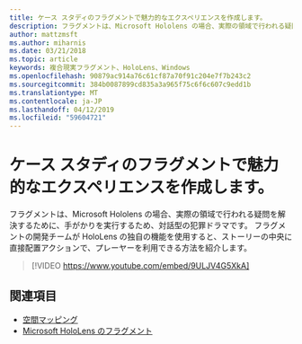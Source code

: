 ```yaml
---
title: ケース スタディのフラグメントで魅力的なエクスペリエンスを作成します。
description: フラグメントは、Microsoft Hololens の場合、実際の領域で行われる疑問を解決するために、手がかりを実行するため、対話型の犯罪ドラマです。
author: mattzmsft
ms.author: miharnis
ms.date: 03/21/2018
ms.topic: article
keywords: 複合現実フラグメント、HoloLens、Windows
ms.openlocfilehash: 90879ac914a76c61cf87a70f91c204e7f7b243c2
ms.sourcegitcommit: 384b0087899cd835a3a965f75c6f6c607c9edd1b
ms.translationtype: MT
ms.contentlocale: ja-JP
ms.lasthandoff: 04/12/2019
ms.locfileid: "59604721"
---
```

# <a name="case-study---creating-an-immersive-experience-in-fragments"></a>ケース スタディのフラグメントで魅力的なエクスペリエンスを作成します。

フラグメントは、Microsoft Hololens の場合、実際の領域で行われる疑問を解決するために、手がかりを実行するため、対話型の犯罪ドラマです。 フラグメントの開発チームが HoloLens の独自の機能を使用すると、ストーリーの中央に直接配置アクションで、プレーヤーを利用できる方法を紹介します。



>[!VIDEO https://www.youtube.com/embed/9ULJV4G5XkA]

## <a name="see-also"></a>関連項目
* [空間マッピング](spatial-mapping.md)
* [Microsoft HoloLens のフラグメント](https://www.microsoft.com/p/fragments/9nblggh5ggm8)
